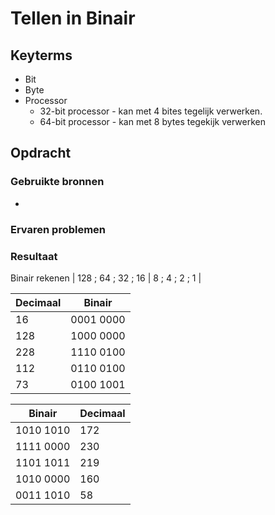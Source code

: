 # Tellen in Binair


## Keyterms
* Bit
* Byte
* Processor
    * 32-bit processor - kan met 4 bites tegelijk verwerken.
    * 64-bit processor - kan met 8 bytes tegekijk verwerken

## Opdracht


### Gebruikte bronnen
- 

### Ervaren problemen


### Resultaat
Binair rekenen
| 128 ; 64 ; 32 ; 16 | 8 ; 4 ; 2 ; 1 |


| Decimaal | Binair |
| -------- | --------- |
| 16 | 0001 0000 |
| 128 | 1000 0000 |
| 228 | 1110 0100 |
| 112 | 0110 0100 |
| 73 | 0100 1001 |

| Binair | Decimaal |
| -------- | --------- |
| 1010 1010 | 172 |
| 1111 0000 | 230 |
| 1101 1011 | 219 |
| 1010 0000 | 160 |
| 0011 1010 | 58 |